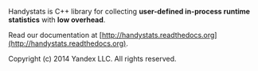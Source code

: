 Handystats is C++ library for collecting **user-defined in-process runtime statistics** with **low overhead**.

Read our documentation at [http://handystats.readthedocs.org](http://handystats.readthedocs.org).

Copyright (c) 2014 Yandex LLC. All rights reserved.
